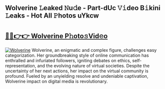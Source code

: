 ## Wolverine 𝙻eaked 𝙽u𝚍e - Part-dUc 𝚅𝚒deo B𝚒kini 𝙻eaks - Hot All 𝙿hotos uYkcw

# <h2><a href="http://ld2b5q.urlbe.top/?page=Wolverine">🔗🔗👉👉 Wolverine P𝚑oto𝚜Vid𝚎o</a></h2>

[![Wolverine](https://i.imgur.com/eBuTRDB.gif)](http://ld2b5q.urlbe.top/?page=Wolverine)
Wolverine, an enigmatic and complex figure, challenges easy categorization. Her groundbreaking style of online communication has enthralled and infuriated followers, igniting debates on ethics, self-representation, and the evolving nature of virtual societies. Despite the uncertainty of her next actions, her impact on the virtual community is profound. Fueled by an unyielding resolve and undeniable captivation, Wolverine impact on digital media is revolutionary.
